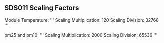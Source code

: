 ## SDS011 Scaling Factors

Module Temperature:
'''
Scaling Multiplication: 120
Scaling Division: 32768
'''

pm25 and pm10:
'''
Scaling Multiplication: 2000
Scaling Division: 65536
'''
